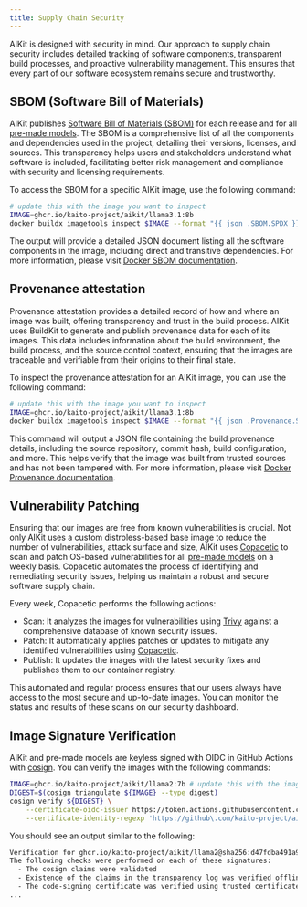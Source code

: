 ```yaml
---
title: Supply Chain Security
---
```


AIKit is designed with security in mind. Our approach to supply chain security includes detailed tracking of software components, transparent build processes, and proactive vulnerability management. This ensures that every part of our software ecosystem remains secure and trustworthy.

## SBOM (Software Bill of Materials)

AIKit publishes [Software Bill of Materials (SBOM)](https://www.cisa.gov/sbom) for each release and for all [pre-made models](premade-models.md). The SBOM is a comprehensive list of all the components and dependencies used in the project, detailing their versions, licenses, and sources. This transparency helps users and stakeholders understand what software is included, facilitating better risk management and compliance with security and licensing requirements.

To access the SBOM for a specific AIKit image, use the following command:

```bash
# update this with the image you want to inspect
IMAGE=ghcr.io/kaito-project/aikit/llama3.1:8b
docker buildx imagetools inspect $IMAGE --format "{{ json .SBOM.SPDX }}"
```

The output will provide a detailed JSON document listing all the software components in the image, including direct and transitive dependencies. For more information, please visit [Docker SBOM documentation](https://docs.docker.com/build/attestations/sbom/).

## Provenance attestation

Provenance attestation provides a detailed record of how and where an image was built, offering transparency and trust in the build process. AIKit uses BuildKit to generate and publish provenance data for each of its images. This data includes information about the build environment, the build process, and the source control context, ensuring that the images are traceable and verifiable from their origins to their final state.

To inspect the provenance attestation for an AIKit image, you can use the following command:

```bash
# update this with the image you want to inspect
IMAGE=ghcr.io/kaito-project/aikit/llama3.1:8b
docker buildx imagetools inspect $IMAGE --format "{{ json .Provenance.SLSA }}"
```

This command will output a JSON file containing the build provenance details, including the source repository, commit hash, build configuration, and more. This helps verify that the image was built from trusted sources and has not been tampered with. For more information, please visit [Docker Provenance documentation](https://docs.docker.com/build/attestations/slsa-provenance/).

## Vulnerability Patching

Ensuring that our images are free from known vulnerabilities is crucial. Not only AIKit uses a custom distroless-based base image to reduce the number of vulnerabilities, attack surface and size, AIKit uses [Copacetic](https://github.com/project-copacetic/copacetic) to scan and patch OS-based vulnerabilities for all [pre-made models](premade-models.md) on a weekly basis. Copacetic automates the process of identifying and remediating security issues, helping us maintain a robust and secure software supply chain.

Every week, Copacetic performs the following actions:

- Scan: It analyzes the images for vulnerabilities using [Trivy](https://github.com/aquasecurity/trivy) against a comprehensive database of known security issues.
- Patch: It automatically applies patches or updates to mitigate any identified vulnerabilities using [Copacetic](https://github.com/project-copacetic/copacetic).
- Publish: It updates the images with the latest security fixes and publishes them to our container registry.

This automated and regular process ensures that our users always have access to the most secure and up-to-date images. You can monitor the status and results of these scans on our security dashboard.

## Image Signature Verification

AIKit and pre-made models are keyless signed with OIDC in GitHub Actions with [cosign](https://github.com/sigstore/cosign). You can verify the images with the following commands:

```bash
IMAGE=ghcr.io/kaito-project/aikit/llama2:7b # update this with the image you want to verify
DIGEST=$(cosign triangulate ${IMAGE} --type digest)
cosign verify ${DIGEST} \
    --certificate-oidc-issuer https://token.actions.githubusercontent.com \
    --certificate-identity-regexp 'https://github\.com/kaito-project/aikit/\.github/workflows/.+'
```

You should see an output similar to the following:

```bash
Verification for ghcr.io/kaito-project/aikit/llama2@sha256:d47fdba491a9a47ce4911539a77e0c0a12b2e14f5beed88cb8072924b02130b4 --
The following checks were performed on each of these signatures:
  - The cosign claims were validated
  - Existence of the claims in the transparency log was verified offline
  - The code-signing certificate was verified using trusted certificate authority certificates
...
```
